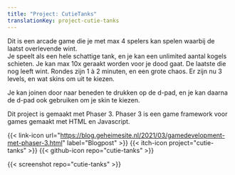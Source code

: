```yaml
---
title: "Project: CutieTanks"
translationKey: project-cutie-tanks
---
```


Dit is een arcade game die je met max 4 spelers kan spelen waarbij de laatst overlevende wint.  
Je speelt als een hele schattige tank, en je kan een unlimited aantal kogels schieten. Je kan max 10x geraakt worden voor je dood gaat. De laatste die nog leeft wint. Rondes zijn 1 à 2 minuten, en een grote chaos. Er zijn nu 3 levels, en wat skins om uit te kiezen.

Je kan joinen door naar beneden te drukken op de d-pad, en je kan daarna de d-pad ook gebruiken om je skin te kiezen.

Dit project is gemaakt met Phaser 3. Phaser 3 is een game framework voor games gemaakt met HTML en Javascript.

<span hidden>Post information</span> {{< link-icon url="https://blog.geheimesite.nl/2021/03/gamedevelopment-met-phaser-3.html" label="Blogpost" >}} {{< itch-icon project="cutie-tanks" >}} {{< github-icon repo="cutie-tanks" >}}

{{< screenshot repo="cutie-tanks" >}}
